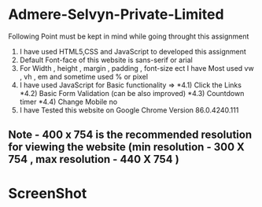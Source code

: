 # Admere-Selvyn-Private-Limited
Following Point must be kept in mind while going throught this assignment
1) I have used HTML5,CSS and JavaScript to developed this  assignment 
2) Default Font-face of this website is sans-serif or arial 
3) For Width , height , margin , padding , font-size ect I have Most used vw , vh , em and sometime used % or pixel
4) I have used JavaScript for Basic functionality =>
   *4.1) Click the Links
   *4.2) Basic Form Validation (can be also improved)
   *4.3) Countdown timer
   *4.4) Change Mobile no
5) I have Tested this website on Google Chrome Version 86.0.4240.111

## Note - 400 x 754 is the recommended resolution for viewing the website (min resolution - 300 X 754 , max resolution - 440 X 754 )

# ScreenShot
